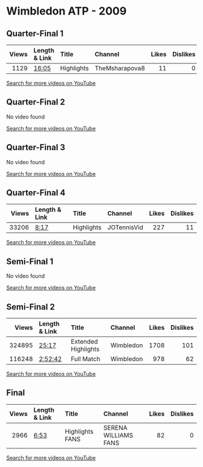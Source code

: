 
# Wimbledon ATP - 2009
    
## Quarter-Final 1
|   Views | Length & Link                                        | Title      | Channel        |   Likes |   Dislikes |
|--------:|:-----------------------------------------------------|:-----------|:---------------|--------:|-----------:|
|    1129 | [16:05](https://www.youtube.com/watch?v=OtoKbR0gN1o) | Highlights | TheMsharapova8 |      11 |          0 |

[Search for more videos on YouTube](https://www.youtube.com/results?search_query=%22wimbledon%22+%22Safina%22+%22Lisicki%22+%222009%22+%22highlights%22)     

## Quarter-Final 2
No video found

[Search for more videos on YouTube](https://www.youtube.com/results?search_query=%22wimbledon%22+%22Williams%22+%22Radwanska%22+%222009%22+%22highlights%22)     

## Quarter-Final 3
No video found

[Search for more videos on YouTube](https://www.youtube.com/results?search_query=%22wimbledon%22+%22Dementieva%22+%22Schiavone%22+%222009%22+%22highlights%22)     

## Quarter-Final 4
|   Views | Length & Link                                       | Title      | Channel     |   Likes |   Dislikes |
|--------:|:----------------------------------------------------|:-----------|:------------|--------:|-----------:|
|   33206 | [8:17](https://www.youtube.com/watch?v=p7UTXf4iqVs) | Highlights | JOTennisVid |     227 |         11 |

[Search for more videos on YouTube](https://www.youtube.com/results?search_query=%22wimbledon%22+%22Williams%22+%22Azarenka%22+%222009%22+%22highlights%22)     

## Semi-Final 1
No video found

[Search for more videos on YouTube](https://www.youtube.com/results?search_query=%22wimbledon%22+%22Williams%22+%22Safina%22+%222009%22+%22highlights%22)     

## Semi-Final 2
|   Views | Length & Link                                          | Title               | Channel   |   Likes |   Dislikes |
|--------:|:-------------------------------------------------------|:--------------------|:----------|--------:|-----------:|
|  324895 | [25:17](https://www.youtube.com/watch?v=ABCLSAWfjGM)   | Extended Highlights | Wimbledon |    1708 |        101 |
|  116248 | [2:52:42](https://www.youtube.com/watch?v=J3vWA9BR40w) | Full Match          | Wimbledon |     978 |         62 |

[Search for more videos on YouTube](https://www.youtube.com/results?search_query=%22wimbledon%22+%22Williams%22+%22Dementieva%22+%222009%22+%22highlights%22)     

## Final
|   Views | Length & Link                                       | Title              | Channel              |   Likes |   Dislikes |
|--------:|:----------------------------------------------------|:-------------------|:---------------------|--------:|-----------:|
|    2966 | [6:53](https://www.youtube.com/watch?v=mFr40JEFnrY) | Highlights    FANS | SERENA WILLIAMS FANS |      82 |          0 |

[Search for more videos on YouTube](https://www.youtube.com/results?search_query=%22wimbledon%22+%22Williams%22+%22Williams%22+%222009%22+%22highlights%22)     
